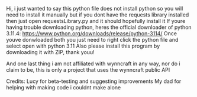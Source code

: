 Hi, i just wanted to say this python file does not install python so you will need to install it manually but if you dont have the requests library installed then just open requestsLibrary.py and it should hopefully install it
If youre having trouble downloading python, heres the official downloader of python 3.11.4: https://www.python.org/downloads/release/python-3114/
Once youve donwloaded both you just need to right click the python file and select open with python 3.11
Also please install this program by downloading it with ZIP, thank youu!

And one last thing i am not affiliated with wynncraft in any way, nor do i claim to be, this is only a project that uses the wynncraft public API

Credits: Lucy for beta-testing and suggesting improvements
	 My dad for helping with making code i couldnt make alone
